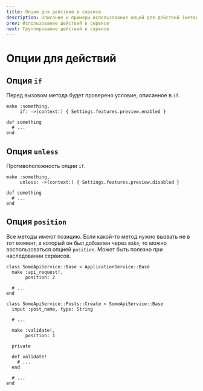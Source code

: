 ```yaml
---
title: Опции для действий в сервисе
description: Описание и примеры использования опций для действий (методов) в сервисе
prev: Использование действий в сервисе
next: Группирование действий в сервисе
---
```


# Опции для действий

## Опция `if`

Перед вызовом метода будет проверено условие, описанное в `if`.

```ruby{2}
make :something,
     if: ->(context:) { Settings.features.preview.enabled }

def something
  # ...
end
```

## Опция `unless`

Противоположность опции `if`.

```ruby{2}
make :something,
     unless: ->(context:) { Settings.features.preview.disabled }

def something
  # ...
end
```

## Опция `position`

Все методы имеют позицию.
Если какой-то метод нужно вызвать не в тот момент, в который он был добавлен через `make`, то можно воспользоваться опцией `position`.
Может быть полезно при наследовании сервисов.

```ruby{3,14}
class SomeApiService::Base < ApplicationService::Base
  make :api_request!,
       position: 2

  # ...
end

class SomeApiService::Posts::Create < SomeApiService::Base
  input :post_name, type: String

  # ...
  
  make :validate!,
       position: 1

  private

  def validate!
    # ...
  end

  # ...
end
```
